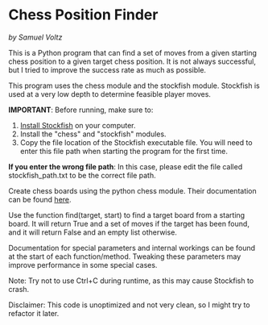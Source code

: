 Chess Position Finder
=====================
*by Samuel Voltz*

This is a Python program that can find a set of moves from a given starting chess position to a given target chess position. It is not always successful, but I tried to improve the success rate as much as possible.

This program uses the chess module and the stockfish module. Stockfish is used at a very low depth to determine feasible player moves.

**IMPORTANT**: Before running, make sure to:
1. [Install Stockfish](https://stockfishchess.org/) on your computer.
2. Install the "chess" and "stockfish" modules.
3. Copy the file location of the Stockfish executable file. You will need to enter this file path when starting the program for the first time.

**If you enter the wrong file path**: In this case, please edit the file called stockfish_path.txt to be the correct file path.

Create chess boards using the python chess module. Their documentation can be found [here](https://python-chess.readthedocs.io/en/latest/index.html).

Use the function find(target, start) to find a target board from a starting board. It will return True and a set of moves if the target has been found, and it will return False and an empty list otherwise.

Documentation for special parameters and internal workings can be found at the start of each function/method. Tweaking these parameters may improve performance in some special cases.

Note: Try not to use Ctrl+C during runtime, as this may cause Stockfish to crash.

Disclaimer: This code is unoptimized and not very clean, so I might try to refactor it later.